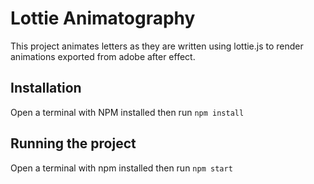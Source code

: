 # Lottie Animatography
This project animates letters as they are written using lottie.js to render animations exported from adobe after effect.

## Installation
Open a terminal with NPM installed then run `npm install`

## Running the project
Open a terminal with npm installed then run `npm start`


